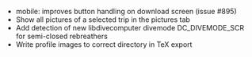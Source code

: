 - mobile: improves button handling on download screen (issue #895)
- Show all pictures of a selected trip in the pictures tab
- Add detection of new libdivecomputer divemode DC_DIVEMODE_SCR for semi-closed rebreathers
- Write profile images to correct directory in TeX export
